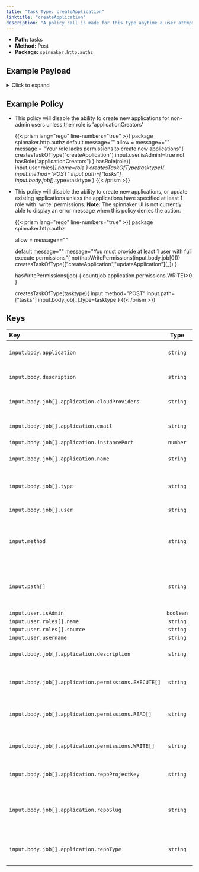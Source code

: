 ```yaml
---
title: "Task Type: createApplication"
linktitle: "createApplication"
description: "A policy call is made for this type anytime a user attmpts to create a new application."
---
```


- **Path:** tasks
- **Method:** Post
- **Package:** `spinnaker.http.authz`

## Example Payload

<details><summary>Click to expand</summary>

```json
{
  "input": {
    "body": {
      "application": "aftest",
      "description": "Create Application: aftest",
      "job": [
        {
          "application": {
            "cloudProviders": "",
            "email": "af@test.com",
            "instancePort": 80,
            "name": "aftest"
          },
          "type": "createApplication",
          "user": "myUserName"
        }
      ]
    },
    "method": "POST",
    "path": [
      "tasks"
    ],
    "user": {
      "isAdmin": false,
      "roles": [
        {
          "name": "armory-io",
          "source": "GITHUB_TEAMS"
        },
        {
          "name": "productmanagers",
          "source": "GITHUB_TEAMS"
        }
      ],
      "username": "myUserName"
    }
  }
}
```
</details>

## Example Policy

- This policy will disable the ability to create new applications for non-admin users unless their role is 'applicationCreators'

  {{< prism lang="rego" line-numbers="true" >}}
  package spinnaker.http.authz
  default message=""
  allow = message==""
  message = "Your role lacks permissions to create new applications"{
        createsTaskOfType("createApplication")
        input.user.isAdmin!=true
        not hasRole("applicationCreators")
  }
  hasRole(role){
      input.user.roles[_].name=role
  }
  createsTaskOfType(tasktype){
      input.method="POST"
      input.path=["tasks"]
      input.body.job[_].type=tasktype
  }
  {{< /prism >}}

- This policy will disable the ability to create new applications, or update existing applications unless the applications have specified at least 1 role with 'write' permissions.
  **Note:** The spinnaker UI is not currently able to display an error message when this policy denies the action.

  {{< prism lang="rego" line-numbers="true" >}}
  package spinnaker.http.authz

  allow = message==""

  default message=""
  message="You must provide at least 1 user with full execute permissions"{
    not(hasWritePermissions(input.body.job[0]))
    createsTaskOfType(["createApplication","updateApplication"][_])
  }

  hasWritePermissions(job) {
    count(job.application.permissions.WRITE)>0
  }

  createsTaskOfType(tasktype){
      input.method="POST"
      input.path=["tasks"]
      input.body.job[_].type=tasktype
  }
  {{< /prism >}}

## Keys

| Key                                                  |   Type    | Description                                                                                |
| :--------------------------------------------------- | :-------: | ------------------------------------------------------------------------------------------ |
| `input.body.application`                             | `string`  | The name of the application being created.                                                 |
| `input.body.description`                             | `string`  | The description of the application being created.                                          |
| `input.body.job[].application.cloudProviders`        | `string`  | The applications allowed cloud providers.                                                  |
| `input.body.job[].application.email`                 | `string`  | The email address of the owner of the application.                                         |
| `input.body.job[].application.instancePort`          | `number`  |                                                                                            |
| `input.body.job[].application.name`                  | `string`  | The name of the application being created.                                                 |
| `input.body.job[].type`                              | `string`  | The type of task being run, in this case `createApplication`                               |
| `input.body.job[].user`                              | `string`  | The ID of the user to run the job as.                                                      |
| `input.method`                                       | `string`  | The HTTP method by which the API is being called. When creating a task this will be `POST` |
| `input.path[]`                                       | `string`  | The API path of the job. When creating a new task this will be the array `["tasks"]`       |
| `input.user.isAdmin`                                 | `boolean` |                                                                                            |
| `input.user.roles[].name`                            | `string`  |                                                                                            |
| `input.user.roles[].source`                          | `string`  |                                                                                            |
| `input.user.username`                                | `string`  |                                                                                            |
| `input.body.job[].application.description`           | `string`  | The description of the application being created.                                          |
| `input.body.job[].application.permissions.EXECUTE[]` | `string`  | The list of roles that have execute permission to the application.                         |
| `input.body.job[].application.permissions.READ[]`    | `string`  | The list of roles that have read permission to the application.                            |
| `input.body.job[].application.permissions.WRITE[]`   | `string`  | The list of roles that have write permission to the application.                           |
| `input.body.job[].application.repoProjectKey`        | `string`  | The unique ID of the project in source control.                                            |
| `input.body.job[].application.repoSlug`              | `string`  | The slug for the source code repo. Typically the repository's owner or organization ID.    |
| `input.body.job[].application.repoType`              | `string`  | With what type of sourcecode repo is this application associated.                          |
